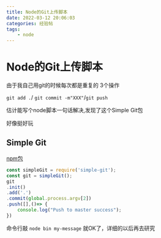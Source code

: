 ```yaml
---
title: Node的Git上传脚本
date: 2022-03-12 20:06:03
categories: 经验帖
tags: 
    - node
---
```


# Node的Git上传脚本

由于我自己用git的时候每次都是重复的 3个操作

`git add .`/ `git commit -m"XXX"`/`git push` 

估计能写个node脚本一句话解决,发现了这个Simple Git包

好像挺好玩

## Simple Git

[npm包](https://www.npmjs.com/package/simple-git)

```js
const simpleGit = require('simple-git');
const git = simpleGit();
git
.init()
.add('.')
.commit(global.process.argv[2])
.push([],()=> {
    console.log("Push to master success");
})
```

命令行敲 `node bin my-message` 就OK了，详细的以后再去研究